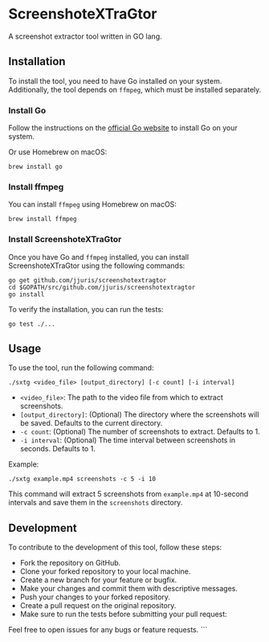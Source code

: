 # ScreenshoteXTraGtor

A screenshot extractor tool written in GO lang.

## Installation

To install the tool, you need to have Go installed on your system. Additionally, the tool depends on `ffmpeg`, which must be installed separately.

### Install Go

Follow the instructions on the [official Go website](https://golang.org/doc/install) to install Go on your system.

Or use Homebrew on macOS:

```shell
brew install go
```

### Install ffmpeg

You can install `ffmpeg` using Homebrew on macOS:

```shell
brew install ffmpeg
```

### Install ScreenshoteXTraGtor

Once you have Go and `ffmpeg` installed, you can install ScreenshoteXTraGtor using the following commands:

```shell
go get github.com/jjuris/screenshotextragtor
cd $GOPATH/src/github.com/jjuris/screenshotextragtor
go install
```

To verify the installation, you can run the tests:

```shell
go test ./...
```

## Usage

To use the tool, run the following command:

```shell
./sxtg <video_file> [output_directory] [-c count] [-i interval]
```

* `<video_file>`: The path to the video file from which to extract screenshots.
* `[output_directory]`: (Optional) The directory where the screenshots will be saved. Defaults to the current directory.
* `-c count`: (Optional) The number of screenshots to extract. Defaults to 1.
* `-i interval`: (Optional) The time interval between screenshots in seconds. Defaults to 1.

Example:

```shell
./sxtg example.mp4 screenshots -c 5 -i 10
```

This command will extract 5 screenshots from `example.mp4` at 10-second intervals and save them in the `screenshots` directory.

## Development

To contribute to the development of this tool, follow these steps:

* Fork the repository on GitHub.
* Clone your forked repository to your local machine.
* Create a new branch for your feature or bugfix.
* Make your changes and commit them with descriptive messages.
* Push your changes to your forked repository.
* Create a pull request on the original repository.
* Make sure to run the tests before submitting your pull request:

Feel free to open issues for any bugs or feature requests. ```
